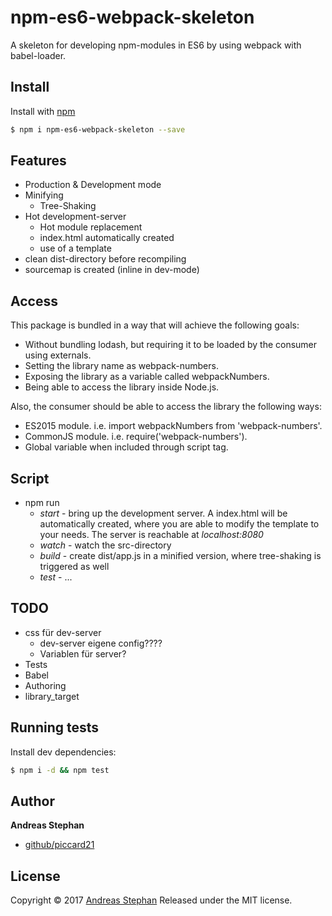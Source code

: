# npm-es6-webpack-skeleton

A skeleton for developing npm-modules in ES6 by using webpack with babel-loader.

## Install

Install with [npm](https://www.npmjs.com/)

```sh
$ npm i npm-es6-webpack-skeleton --save
```  

## Features

* Production & Development mode
* Minifying
	* Tree-Shaking
* Hot development-server
	* Hot module replacement
	* index.html automatically created
	* use of a template 
* clean dist-directory before recompiling
* sourcemap is created (inline in dev-mode)

## Access 
This package is bundled in a way that will achieve the following goals:

* Without bundling lodash, but requiring it to be loaded by the consumer using externals.
* Setting the library name as webpack-numbers.
* Exposing the library as a variable called webpackNumbers.
* Being able to access the library inside Node.js.

Also, the consumer should be able to access the library the following ways:

* ES2015 module. i.e. import webpackNumbers from 'webpack-numbers'.
* CommonJS module. i.e. require('webpack-numbers').
* Global variable when included through script tag.


## Script

* npm run
  * *start* - bring up the development server. A index.html will be automatically created, where you are able to modify the template to your needs. The server is reachable at *localhost:8080*
  * *watch* - watch the src-directory
  * *build* - create dist/app.js in a minified version, where tree-shaking is triggered as well 
  * *test* - ...


## TODO
* css für dev-server
	* dev-server eigene config????
	* Variablen für server?
* Tests
* Babel
* Authoring
* library_target
 

## Running tests

Install dev dependencies:

```sh
$ npm i -d && npm test
```
 

## Author

**Andreas Stephan**

+ [github/piccard21](https://github.com/piccard21) 

## License

Copyright © 2017 [Andreas Stephan](https://github.com/piccard21)
Released under the MIT license. 

